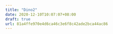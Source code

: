 ```yaml
---
title: "Dino2"
date: 2020-12-10T10:07:07+08:00
draft: true
url: 81a4ffe970e4d6ca46c3e6f8c42ade2bca44ac86
---
```


